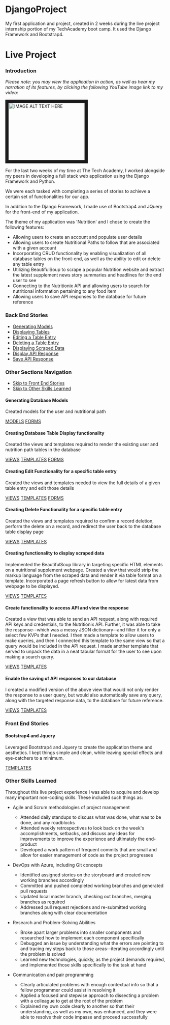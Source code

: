 # DjangoProject
My first application and project, created in 2 weeks during the live project internship portion of my TechAcademy boot camp. It used the Django Framework and Bootstrap4.
# Live Project
### Introduction

*Please note: you may view the application in action, as well as hear my narration of its features, by clicking the following YouTube image link to my video:*

<a href="http://www.youtube.com/watch?feature=player_embedded&v=NfGk2z3rD3Y
" target="_blank"><img src="http://img.youtube.com/vi/NfGk2z3rD3Y/0.jpg" 
alt="IMAGE ALT TEXT HERE" width="240" height="180" border="10" /></a>

For the last two weeks of my time at The Tech Academy, I worked alongside my peers in developing a full stack web application using the Django Framework and Python. 

We were each tasked with completing a series of stories to achieve a certain set of functionalities for our app. 

In addition to the Django Framework, I made use of Bootstrap4 and JQuery for the front-end of my application. 

The theme of my application was 'Nutrition' and I chose to create the following features:

- Allowing users to create an account and populate user details
- Allowing users to create Nutritional Paths to follow that are associated with a given account
- Incorporating CRUD functionality by enabling visualization of all database tables on the front-end, as well as the ability to edit or delete any table entry
- Utilizing BeautifulSoup to scrape a popular Nutrition website and extract the latest supplement news story summaries and headlines for the end user to see
- Connecting to the Nutritionix API and allowing users to search for nutritional information pertaining to any food item
- Allowing users to save API responses to the database for future reference

### Back End Stories
- [Generating Models](#generating-database-models)
- [Displaying Tables](#creating-database-table-display-functionality)
- [Editing a Table Entry](#creating-edit-functionality-for-a-specific-table-entry)
- [Deleting a Table Entry](#creating-delete-functionality-for-a-specific-table-entry)
- [Displaying Scraped Data](#creating-functionality-to-display-scraped-data)
- [Display API Response](#create-functionality-to-access-API-and-view-the-response)
- [Save API Response](#enabling-the-saving-of-API-responses-to-our-database)

### Other Sections Navigation
- [Skip to Front End Stories](#front-end-stories)
- [Skip to Other Skills Learned](#other-skills-learned)


#### Generating Database Models 

Created models for the user and nutritional path

[MODELS](https://github.com/developeralain/DjangoProject/blob/main/this_is_my_first_djangoapp/NutritionApp/Nutrition/forms.py)
[FORMS](https://github.com/developeralain/DjangoProject/blob/main/this_is_my_first_djangoapp/NutritionApp/Nutrition/forms.py)

#### Creating Database Table Display functionality

Created the views and templates required to render the existing user and nutrition path tables in the database

[VIEWS](https://github.com/developeralain/DjangoProject/blob/main/this_is_my_first_djangoapp/NutritionApp/Nutrition/views.py)
[TEMPLATES](https://github.com/developeralain/DjangoProject/tree/main/this_is_my_first_djangoapp/NutritionApp/Nutrition/templates/Nutrition)
[FORMS](https://github.com/developeralain/DjangoProject/blob/main/this_is_my_first_djangoapp/NutritionApp/Nutrition/forms.py)

#### Creating Edit Functionality for a specific table entry

Created the  views and templates needed to view the full details of a given table entry and edit those details 
 
[VIEWS](https://github.com/developeralain/DjangoProject/blob/main/this_is_my_first_djangoapp/NutritionApp/Nutrition/views.py)
[TEMPLATES](https://github.com/developeralain/DjangoProject/tree/main/this_is_my_first_djangoapp/NutritionApp/Nutrition/templates/Nutrition)
[FORMS](https://github.com/developeralain/DjangoProject/blob/main/this_is_my_first_djangoapp/NutritionApp/Nutrition/forms.py)

#### Creating Delete Functionality for a specific table entry

Created the views and templates required to confirm a record deletion, perform the delete on a record, and redirect the user back to the database table display page

[VIEWS](https://github.com/developeralain/DjangoProject/blob/main/this_is_my_first_djangoapp/NutritionApp/Nutrition/views.py)
[TEMPLATES](https://github.com/developeralain/DjangoProject/tree/main/this_is_my_first_djangoapp/NutritionApp/Nutrition/templates/Nutrition)

#### Creating functionality to display scraped data 

Implemented the BeautifulSoup library in targeting specific HTML elements on a nutritional supplement webpage. Created a view that would strip the markup language from the scraped data and render it via table format on a template. Incorporated a page refresh button to allow for latest data from webpage to be displayed.

[VIEWS](https://github.com/developeralain/DjangoProject/blob/main/this_is_my_first_djangoapp/NutritionApp/Nutrition/views.py)
[TEMPLATES](https://github.com/developeralain/DjangoProject/tree/main/this_is_my_first_djangoapp/NutritionApp/Nutrition/templates/Nutrition)

#### Create functionality to access API and view the response 

Created a view that was able to send an API request, along with required API keys and credentials, to the Nutritionix API. 
Further, it was able to take the response--which was a messy JSON dictionary--and filter it for only a select few KVPs that I needed. I then made a template to allow users to make queries, and then I connected this template to the same view so that a query would be included in the API request. 
I made another template that served to unpack the data in a neat tabular format for the user to see upon making a search query. 

[VIEWS](https://github.com/developeralain/DjangoProject/blob/main/this_is_my_first_djangoapp/NutritionApp/Nutrition/views.py)
[TEMPLATES](https://github.com/developeralain/DjangoProject/tree/main/this_is_my_first_djangoapp/NutritionApp/Nutrition/templates/Nutrition)

#### Enable the saving of API responses to our database 

I created a modified version of the above view that would not only render the response to a user query, but would also automatically save any query, along with the targeted response data, to the database for future reference.

[VIEWS](https://github.com/developeralain/DjangoProject/blob/main/this_is_my_first_djangoapp/NutritionApp/Nutrition/views.py)
[TEMPLATES](https://github.com/developeralain/DjangoProject/tree/main/this_is_my_first_djangoapp/NutritionApp/Nutrition/templates/Nutrition)

### Front End Stories
#### Bootstrap4 and Jquery

Leveraged Bootstrap4 and Jquery to create the application theme and aesthetics. I kept things simple and clean, while leaving special effects and eye-catchers to a minimum. 

[TEMPLATES](https://github.com/developeralain/DjangoProject/tree/main/this_is_my_first_djangoapp/NutritionApp/Nutrition/templates/Nutrition)

### Other Skills Learned

Throughout this live project experience I was able to acquire and develop many important non-coding skills. These included such things as:

- Agile and Scrum methodologies of project management
	- Attended daily standups to discuss what was done, what was to be done, and any roadblocks
	- Attended weekly retrospectives to look back on the week's accomplishments, setbacks, and discuss any ideas for improvements
	to improve the experience and ultimately the end-product
	- Developed a work pattern of frequent commits that are small and allow for easier management of code as the project progresses
	
- DevOps with Azure, including Git concepts
	- Identified assigned stories on the storyboard and created new working branches accordingly
	- Committed and pushed completed working branches and generated pull requests
	- Updated local master branch, checking out branches, merging branches as required 
	- Addressed pull request rejections and re-submitted working branches along with clear documentation

- Research and Problem-Solving Abilities
	- Broke apart larger problems into smaller components and researched how to implement each component specifically
	- Debugged an issue by understanding what the errors are pointing to and tracing my steps back to those areas--iterating
	accordingly until the problem is solved 
	- Learned new technologies, quickly, as the project demands required, and implemented those skills specifically to the task at
	hand

- Communication and pair programming
	- Clearly articulated problems with enough contextual info so that a fellow programmer could assist in resolving it
	- Applied a focused and stepwise approach to dissecting a problem with a colleague to get at the root of the problem 
	- Explained my own code clearly to another so that their understanding, as well as my own, was enhanced, and they were able to resolve their
	code impasse and proceed successfully
